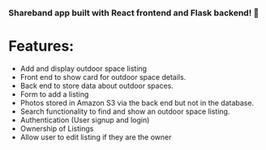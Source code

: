 ### Shareband app built with React frontend and Flask backend! 🏡

# Features:
- Add and display outdoor space listing
- Front end to show card for outdoor space details.
- Back end to store data about outdoor spaces.
- Form to add a listing
- Photos stored in Amazon S3 via the back end but not in the database.
- Search functionality to find and show an outdoor space listing.
- Authentication (User signup and login)
- Ownership of Listings
- Allow user to edit listing if they are the owner
